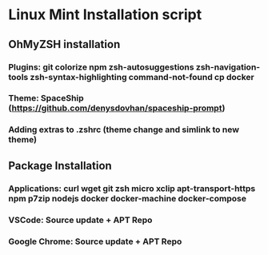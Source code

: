 # Linux Mint Installation script

## OhMyZSH installation 
### Plugins: git colorize npm zsh-autosuggestions zsh-navigation-tools zsh-syntax-highlighting command-not-found cp docker

### Theme: SpaceShip (https://github.com/denysdovhan/spaceship-prompt)

### Adding extras to .zshrc (theme change and simlink to new theme)

## Package Installation
### Applications: curl wget git zsh micro xclip apt-transport-https npm p7zip nodejs docker docker-machine docker-compose

### VSCode: Source update + APT Repo
### Google Chrome: Source update + APT Repo



